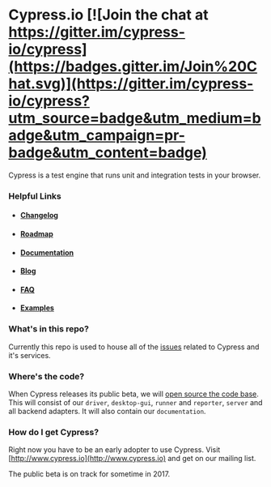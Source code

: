 # Cypress.io [![Join the chat at https://gitter.im/cypress-io/cypress](https://badges.gitter.im/Join%20Chat.svg)](https://gitter.im/cypress-io/cypress?utm_source=badge&utm_medium=badge&utm_campaign=pr-badge&utm_content=badge)

Cypress is a test engine that runs unit and integration tests in your browser.

### Helpful Links

- #### [Changelog](https://on.cypress.io/changelog)

- #### [Roadmap](https://github.com/cypress-io/cypress/wiki/roadmap)

- #### [Documentation](https://docs.cypress.io/)

- #### [Blog](https://www.cypress.io/blog)

- #### [FAQ](https://on.cypress.io/faq)

- #### [Examples](https://on.cypress.io/examples)

### What's in this repo?

Currently this repo is used to house all of the [issues](https://github.com/cypress-io/cypress/issues) related to Cypress and it's services.

### Where's the code?

When Cypress releases its public beta, we will [open source the code base](https://www.cypress.io/blog/2017/05/04/cypress-is-going-open-source/). This will consist of our `driver`, `desktop-gui`, `runner` and `reporter`, `server` and all backend adapters. It will also contain our `documentation`.

### How do I get Cypress?

Right now you have to be an early adopter to use Cypress. Visit [http://www.cypress.io](http://www.cypress.io) and get on our mailing list.

The public beta is on track for sometime in 2017.
